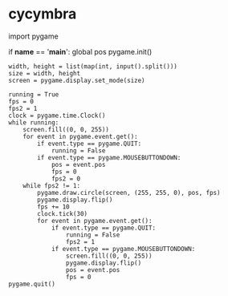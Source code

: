 # cycymbra
import pygame

if __name__ == '__main__':
    global pos
    pygame.init()

    width, height = list(map(int, input().split()))
    size = width, height
    screen = pygame.display.set_mode(size)

    running = True
    fps = 0
    fps2 = 1
    clock = pygame.time.Clock()
    while running:
        screen.fill((0, 0, 255))
        for event in pygame.event.get():
            if event.type == pygame.QUIT:
                running = False
            if event.type == pygame.MOUSEBUTTONDOWN:
                pos = event.pos
                fps = 0
                fps2 = 0
        while fps2 != 1:
            pygame.draw.circle(screen, (255, 255, 0), pos, fps)
            pygame.display.flip()
            fps += 10
            clock.tick(30)
            for event in pygame.event.get():
                if event.type == pygame.QUIT:
                    running = False
                    fps2 = 1
                if event.type == pygame.MOUSEBUTTONDOWN:
                    screen.fill((0, 0, 255))
                    pygame.display.flip()
                    pos = event.pos
                    fps = 0
    pygame.quit()
